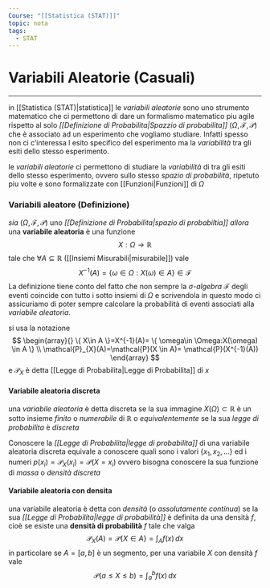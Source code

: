 ```yaml
---
Course: "[[Statistica (STAT)]]"
topic: nota
tags:
  - STAT
---
```

# Variabili Aleatorie (Casuali)
---
in [[Statistica (STAT)|statistica]] le _variabili aleatorie_ sono uno strumento matematico che ci permettono di dare un formalismo matematico piu agile rispetto al solo _[[Definizione di Probabilita|Spazzio di probabilita]]_ $(\Omega,\mathcal{F},\mathcal{P})$ che è associato ad un esperimento che vogliamo studiare.
Infatti spesso non ci c’interessa l esito specifico del esperimento ma la _variabilità_ tra gli esiti dello stesso esperimento.

le _variabili aleatorie_ ci permettono di studiare la _variabilità_ di tra gli esiti dello stesso esperimento, ovvero sullo stesso _spazio di probabilità_,  ripetuto piu volte e sono formalizzate con [[Funzioni|Funzioni]] di $\Omega$

### Variabili aleatore (Definizione)
_sia_ $(\Omega,\mathcal{F},\mathcal{P})$ uno _[[Definizione di Probabilita|spazio di probabiltia]]_ 
_allora_ una __variabile aleatoria__ è una funzione $$X:\Omega\rightarrow\mathbb{R}$$tale che $\forall A \subseteq \mathbb{R}$ ([[Insiemi Misurabili|misurabile]]) vale $$X^{-1}(A)=\{ \omega \in  \Omega: X(\omega) \in  A \} \in  \mathcal{F}$$
La definizione tiene conto del fatto che non sempre la $\sigma$-_algebra_ $\mathcal{F}$ degli eventi coincide con  tutto i sotto insiemi di $\Omega$  e scrivendola in questo modo ci assicuriamo di poter sempre calcolare la probabilità di eventi associati alla _variabile aleatoria_.

si usa la notazione $$
\begin{array}{}
\{ X\in  A \}=X^{-1}(A)= \{ \omega\in \Omega:X(\omega) \in  A \} \\
\mathcal{P}_{X}(A)=\mathcal{P}(X \in  A)= \mathcal{P}(X^{-1}(A))
\end{array}
$$ e $\mathcal{P}_X$ è detta [[Legge di Probabilita|Legge di Probabilita]] di $x$



 

#### Variabile aleatoria discreta
una _variabile aleatoria_ è detta discreta se la sua immagine $X(\Omega) \subset \mathbb{R}$ è un sotto insieme _finito_ o _numerabile_ di $\mathbb{R}$ o _equivalentemente_ se la sua _legge di probabilita_ è _discreta_

Conoscere la _[[Legge di Probabilita|legge di probabilita]]_ di una variabile aleatoria discreta equivale a conoscere quali sono i valori $\{ x_{1},x_{2},\dots \}$  ed i numeri $p(x_{i})=\mathcal{P}_{X}(x_{i})=\mathcal{P}(X=x_{i})$ ovvero bisogna conoscere la sua funzione di _massa_ o _densità discreta_


#### Variabile aleatoria con densita
una variabile aleatoria è detta con _densità_ (o _assolutamente continua_) se la sua _[[Legge di Probabilita|legge di probabilità]]_ è definita da una densità $f$, cioè se esiste una __densità di probabilità__ $f$ tale che valga $$\mathcal{P}_{X}(A)=\mathcal{P}\{ X \in  A \}= \int_{A} f(x)\, dx $$
in particolare se $A=[a,b]$ è un segmento,  per una variabile $X$ con densità $f$ vale$$ \mathcal{P}\{a \leq X \leq b)=\int ^{b}_{a}f(x) \, dx $$